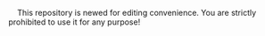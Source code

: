 &nbsp;&nbsp;&nbsp;&nbsp;This repository is newed for editing convenience. You are strictly prohibited to use it for any purpose!